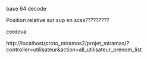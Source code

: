 base 64 decode

Position relative sur sup en scss????????? <!--! OK -->
<!-- ! BACK END  -->
<!--^ regler le probleme a la connexion et deconnexion  --> <!--! OK PARTIEL -->
<!-- ! FONRT END  -->
cordova 

<!-- ! 
rechargement nav crud co deco  -->

http://localhost/proto_miramas2/projet_miramas/?controller=utilisateur&action=all_utilisateur_prenom_list